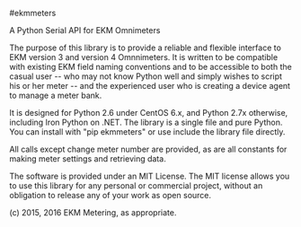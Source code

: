 #ekmmeters

A Python Serial API for EKM Omnimeters

The purpose of this library is to provide a reliable and flexible interface to EKM version 3 and version 4 Omnnimeters.  It is written to be compatible with existing EKM field naming conventions and to be accessible to both the casual user -- who may not know Python well and simply wishes to script his or her meter -- and the experienced user who is creating a device agent to manage a meter bank.

It is designed for Python 2.6 under CentOS 6.x, and Python 2.7x otherwise, including Iron Python on .NET.  The library is a single file and pure Python.  You can install with "pip ekmmeters" or use include the library file directly.

All calls except change meter number are provided, as are all constants for making meter settings and retrieving data.

The software is provided under an MIT License.  The MIT license allows you to use this library for any personal or commercial project, without an obligation to release any of your work as open source.   

(c) 2015, 2016 EKM Metering, as appropriate.
